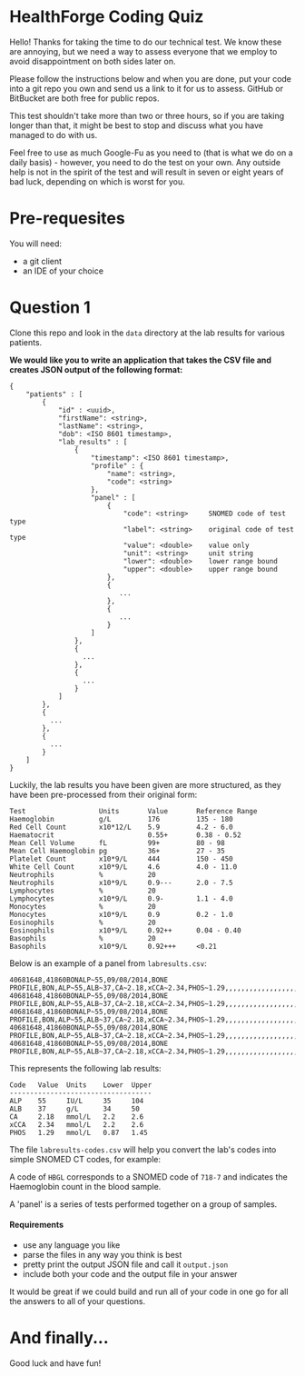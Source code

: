 # HealthForge Coding Quiz

Hello! Thanks for taking the time to do our technical test. We know these are annoying, but we need a way to assess everyone that we employ to avoid disappointment on both sides later on.

Please follow the instructions below and when you are done, put your code into a git repo you own and send us a link to it for us to assess. GitHub or BitBucket are both free for public repos.

This test shouldn't take more than two or three hours, so if you are taking longer than that, it might be best to stop and discuss what you have managed to do with us.

Feel free to use as much Google-Fu as you need to (that is what we do on a daily basis) - however, you need to do the test on your own. Any outside help is not in the spirit of the test and will result in seven or eight years of bad luck, depending on which is worst for you.

# Pre-requesites

You will need:

- a git client
- an IDE of your choice

# Question 1

Clone this repo and look in the `data` directory at the lab results for various patients.

**We would like you to write an application that takes the CSV file and creates
JSON output of the following format:**

    {
        "patients" : [
            {
                "id" : <uuid>,
                "firstName": <string>,
                "lastName": <string>,
                "dob": <ISO 8601 timestamp>,
                "lab_results" : [
                    {
                        "timestamp": <ISO 8601 timestamp>,
                        "profile" : {
                            "name": <string>,
                            "code": <string>
                        },
                        "panel" : [
                            {
                                "code": <string>     SNOMED code of test type
                                "label": <string>    original code of test type
                                "value": <double>    value only
                                "unit": <string>     unit string
                                "lower": <double>    lower range bound
                                "upper": <double>    upper range bound
                            },
                            {
                               ...
                            },
                            {
                               ...
                            }
                        ]
                    },
                    {
                      ...
                    },
                    {
                      ...
                    }
                ]
            },
            {
              ...
            },
            {
              ...
            }
        ]
    }

Luckily, the lab results you have been given are more structured, as they have been pre-processed from their original form:

```
Test                  Units       Value       Reference Range
Haemoglobin           g/L         176         135 - 180
Red Cell Count        x10*12/L    5.9         4.2 - 6.0
Haematocrit                       0.55+       0.38 - 0.52
Mean Cell Volume      fL          99+         80 - 98
Mean Cell Haemoglobin pg          36+         27 - 35
Platelet Count        x10*9/L     444         150 - 450
White Cell Count      x10*9/L     4.6         4.0 - 11.0
Neutrophils           %           20
Neutrophils           x10*9/L     0.9---      2.0 - 7.5
Lymphocytes           %           20
Lymphocytes           x10*9/L     0.9-        1.1 - 4.0
Monocytes             %           20
Monocytes             x10*9/L     0.9         0.2 - 1.0
Eosinophils           %           20
Eosinophils           x10*9/L     0.92++      0.04 - 0.40
Basophils             %           20
Basophils             x10*9/L     0.92+++     <0.21
```

Below is an example of a panel from `labresults.csv`:

```
40681648,41860BONALP~55,09/08/2014,BONE PROFILE,BON,ALP~55,ALB~37,CA~2.18,xCCA~2.34,PHOS~1.29,,,,,,,,,,,,,,,,,,,,,ALP,IU/L,35,104
40681648,41860BONALP~55,09/08/2014,BONE PROFILE,BON,ALP~55,ALB~37,CA~2.18,xCCA~2.34,PHOS~1.29,,,,,,,,,,,,,,,,,,,,,ALB,g/L,34,50
40681648,41860BONALP~55,09/08/2014,BONE PROFILE,BON,ALP~55,ALB~37,CA~2.18,xCCA~2.34,PHOS~1.29,,,,,,,,,,,,,,,,,,,,,CA,mmol/L,2.2,2.6
40681648,41860BONALP~55,09/08/2014,BONE PROFILE,BON,ALP~55,ALB~37,CA~2.18,xCCA~2.34,PHOS~1.29,,,,,,,,,,,,,,,,,,,,,xCCA,mmol/L,2.2,2.6
40681648,41860BONALP~55,09/08/2014,BONE PROFILE,BON,ALP~55,ALB~37,CA~2.18,xCCA~2.34,PHOS~1.29,,,,,,,,,,,,,,,,,,,,,PHOS,mmol/L,0.87,1.45
```

This represents the following lab results:

```
Code   Value  Units    Lower  Upper
-----------------------------------
ALP    55     IU/L     35     104
ALB    37     g/L      34     50
CA     2.18   mmol/L   2.2    2.6
xCCA   2.34   mmol/L   2.2    2.6
PHOS   1.29   mmol/L   0.87   1.45
```

The file `labresults-codes.csv` will help you convert the lab's codes into simple SNOMED CT codes, for example:

A code of `HBGL` corresponds to a SNOMED code of `718-7` and indicates the Haemoglobin count in the blood sample.

A 'panel' is a series of tests performed together on a group of samples.

#### Requirements

- use any language you like
- parse the files in any way you think is best
- pretty print the output JSON file and call it `output.json`
- include both your code and the output file in your answer

It would be great if we could build and run all of your code in one go for all the answers to all of your questions.

# And finally...

Good luck and have fun!
